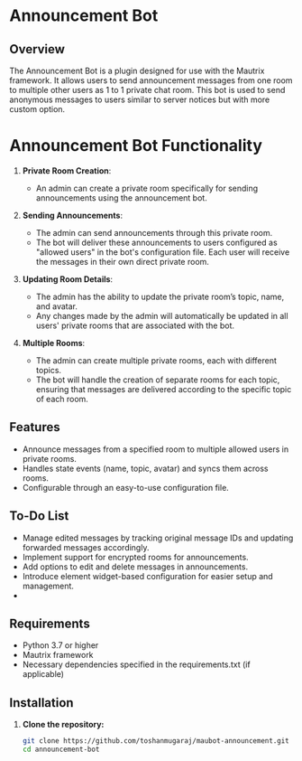 # Announcement Bot

## Overview

The Announcement Bot is a plugin designed for use with the Mautrix framework. It allows users to send announcement messages from one room to multiple other users as 1 to 1 private chat room. This bot is used to send anonymous messages to users similar to server notices but with more custom option.

# Announcement Bot Functionality

1. **Private Room Creation**:
   - An admin can create a private room specifically for sending announcements using the announcement bot.

2. **Sending Announcements**:
   - The admin can send announcements through this private room.
   - The bot will deliver these announcements to users configured as "allowed users" in the bot's configuration file. Each user will receive the messages in their own direct private room.

3. **Updating Room Details**:
   - The admin has the ability to update the private room’s topic, name, and avatar.
   - Any changes made by the admin will automatically be updated in all users' private rooms that are associated with the bot.

4. **Multiple Rooms**:
   - The admin can create multiple private rooms, each with different topics.
   - The bot will handle the creation of separate rooms for each topic, ensuring that messages are delivered according to the specific topic of each room.
     
## Features

- Announce messages from a specified room to multiple allowed users in private rooms.
- Handles state events (name, topic, avatar) and syncs them across rooms.
- Configurable through an easy-to-use configuration file.

## To-Do List

- Manage edited messages by tracking original message IDs and updating forwarded messages accordingly.
- Implement support for encrypted rooms for announcements.
- Add options to edit and delete messages in announcements.
- Introduce element widget-based configuration for easier setup and management.
- 
## Requirements

- Python 3.7 or higher
- Mautrix framework
- Necessary dependencies specified in the requirements.txt (if applicable)

## Installation

1. **Clone the repository:**

   ```bash
   git clone https://github.com/toshanmugaraj/maubot-announcement.git
   cd announcement-bot
